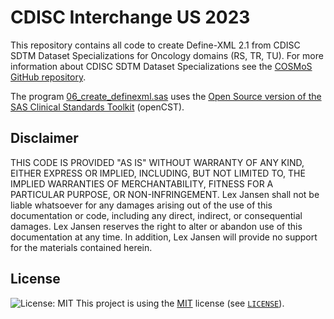 # CDISC Interchange US 2023

This repository contains all code to create Define-XML 2.1 from CDISC SDTM Dataset Specializations for Oncology domains (RS, TR, TU).
For more information about CDISC SDTM Dataset Specializations see the [COSMoS GitHub repository](https://cdisc-org.github.io/COSMoS/).

The program [06_create_definexml.sas](https://github.com/lexjansen/CDISC_Interchange_US_2023/blob/main/programs/06_create_definexml.sas) uses the [Open Source version of the SAS Clinical Standards Toolkit](https://github.com/sassoftware/clinical-standards-toolkit) (openCST). 

## Disclaimer

THIS CODE IS PROVIDED "AS IS" WITHOUT WARRANTY OF ANY KIND, EITHER EXPRESS OR IMPLIED, INCLUDING, BUT NOT LIMITED TO, THE IMPLIED WARRANTIES OF MERCHANTABILITY, FITNESS FOR A PARTICULAR PURPOSE, OR NON-INFRINGEMENT. Lex Jansen shall not be liable whatsoever for any damages arising out of the use of this documentation or code, including any direct, indirect, or consequential damages. Lex Jansen reserves the right to alter or abandon use of this documentation at any time. In addition, Lex Jansen will provide no support for the materials contained herein.

## License

![License: MIT](https://img.shields.io/badge/License-MIT-blue.svg)
This project is using the [MIT](http://www.opensource.org/licenses/MIT "The MIT License | Open Source Initiative") license (see [`LICENSE`](LICENSE)).
